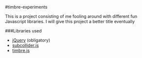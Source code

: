 #timbre-experiments

This is a project consisting of me fooling around with different fun Javascript libraries. I will
 give this project a better title eventually

###Libraries used

- [jQuery](http://jquery.com/) (obligatory)
- [subcollider.js](http://mohayonao.github.io/subcollider.js/)
- [timbre.js](http://mohayonao.github.io/timbre.js/)